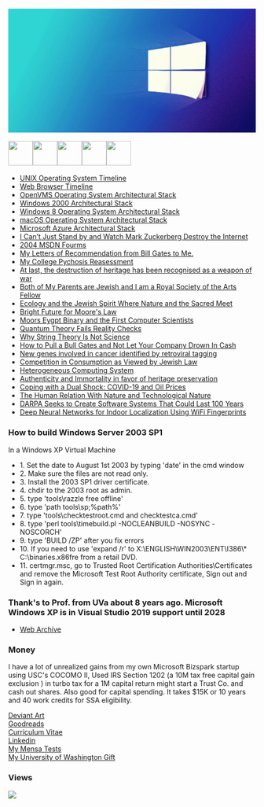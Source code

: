 ﻿![Opensource](/images/windowsbanner.jpg)
<!--<meta name="viewport" content="width=device-width, initial-scale=1">
<link rel="stylesheet" href="github-markdown.css">
<link rel="stylesheet" href="css/fontawesome.min.css" />			
<style>
	.markdown-body {
		box-sizing: border-box;
		min-width: 200px;
		max-width: 980px;
		margin: 0 auto;
		padding: 45px;
	}

	@media (max-width: 767px) {
		.markdown-body {
			padding: 15px;
		}
	}
</style>-->		
<img src="https://raw.githubusercontent.com/FortAwesome/Font-Awesome/6.x/svgs/regular/file-word.svg" width="50" height="50"><img src="https://raw.githubusercontent.com/FortAwesome/Font-Awesome/6.x/svgs/brands/deviantart.svg" width="50" height="50"><img src="https://raw.githubusercontent.com/FortAwesome/Font-Awesome/6.x/svgs/brands/goodreads.svg" width="50" height="50"><img src="https://raw.githubusercontent.com/FortAwesome/Font-Awesome/6.x/svgs/brands/windows.svg" width="50" height="50"><img src="https://raw.githubusercontent.com/FortAwesome/Font-Awesome/6.x/svgs/brands/linkedin.svg" width="50" height="50">
 <ul>
  <li><a href="https://upload.wikimedia.org/wikipedia/commons/c/cd/Unix_timeline.en.svg">UNIX Operating System Timeline</a></li>
  <li><a href="https://upload.wikimedia.org/wikipedia/commons/7/74/Timeline_of_web_browsers.svg">Web Browser Timeline</a></li>
  <li><a href="https://upload.wikimedia.org/wikipedia/commons/0/08/Openvms-system-architecture.svg">OpenVMS Operating System Architectural Stack</a></li>
  <li><a href="images/windows-2000-architecture-l.jpg">Windows 2000 Architectural Stack</a></li>
  <li><a href="images/windows-8-winrt-win32-framework-stack.jpg">Windows 8 Operating System Architectural Stack</a></li>
  <li><a href="https://upload.wikimedia.org/wikipedia/commons/f/f2/Diagram_of_Mac_OS_X_architecture.svg">macOS Operating System Architectural Stack</a></li>
  <li><a href="images/microsoft-azure-stack-block-diagram.jpg">Microsoft Azure Architectural Stack</a></li> 
  <li><a href="https://observer.com/2016/11/i-cant-just-stand-by-and-watch-mark-zuckerberg-destroy-the-internet/">I Can’t Just Stand by and Watch Mark Zuckerberg Destroy the Internet</a></li> 
  <li><a href="https://web.archive.org/web/20060509003149/http://forums.microsoft.com/MSDN/default.aspx?forumgroupid=12&siteid=1">2004 MSDN Fourms</a></li>
  <li><a href="images/280663288_1159870861474131_3652274887897931303_n.jpg">My Letters of Recommendation from Bill Gates to Me.</a></li>  
  <li><a href="images/292631430_1200722554055628_5188621218388721544_n.jpg">My College Pychosis Reasessment</a></li>
  <li><a href="https://www.theguardian.com/global-development/2016/sep/28/destruction-of-heritage-weapon-of-war-timbuktu-shrines-irina-bokova">At last, the destruction of heritage has been recognised as a weapon of war</a></li>
  <li><a href="images/299133945_1225665898227960_6416006194774071833_n.jpg">Both of My Parents are Jewish and I am a Royal Society of the Arts Fellow</a></li>
  <li><a href="images/296149884_1212393462888537_8512731386760165248_n.jpg">Ecology and the Jewish Spirit Where Nature and the Sacred Meet</a></li>
  <li><a href="https://venturebeat.com/business/a-bright-future-for-moores-law/">Bright Future for Moore's Law</a></li>
  <li><a href="https://www.realmofhistory.com/2019/05/07/moors-history-al-andalus-military/">Moors Eygpt Binary and the First Computer Scientists</a></li>
  <li><a href="https://www.scientificamerican.com/article/quantum-theory-fails-reality/">Quantum Theory Fails Reality Checks</a></li>
  <li><a href="https://www.forbes.com/sites/startswithabang/2015/12/23/why-string-theory-is-not-science/?sh=2ea40a166524">Why String Theory Is Not Science</a></li>
  <li><a href="https://www.forbes.com/sites/johngreathouse/2015/03/23/pull-a-bill-gates-dont-let-your-company-drown-in-cash/?sh=1937c094556c">How to Pull a Bull Gates and Not Let Your Company Drown In Cash</a></li>
<li><a href="https://www.nature.com/articles/ng949z">New genes involved in cancer identified by retroviral tagging</a></li>
<li><a href="https://www.jstor.org/stable/25071523">Competition in Consumption as Viewed by Jewish Law</a></li>
<li><a href="https://www.sciencedirect.com/topics/computer-science/heterogeneous-computing-system">Heterogeneous Computing System</a></li>
<li><a href="docs/Authenticity and Immortality in favor of heritage preservation.pdf">Authenticity and Immortality in favor of heritage preservation</a></li>
<li><a href="https://www.worldbank.org/en/region/mena/brief/coping-with-a-dual-shock-coronavirus-covid-19-and-oil-prices">Coping with a Dual Shock: COVID-19 and Oil Prices</a></li>
<li><a href="docs/Human_Relation_Technological_Nature.pdf">The Human Relation With Nature and Technological Nature</a></li>
<li><a href="https://www.darpa.mil/news-events/2015-04-08">DARPA Seeks to Create Software Systems That Could Last 100 Years</a></li>
<li><a href="https://link.springer.com/chapter/10.1007/978-3-030-22885-9_21">Deep Neural Networks for Indoor Localization Using WiFi Fingerprints</a></li>
</ul>

### How to build Windows Server 2003 SP1

In a Windows XP Virtual Machine

<ul>
	<li>1. Set the date to August 1st 2003 by typing 'date' in the cmd window</li>
	<li>2. Make sure the files are not read only.</li>
	<li>3. Install the 2003 SP1 driver certificate.</li>
	<li>4. chdir to the 2003 root as admin.</li>
	<li>5. type 'tools\razzle free offline'</li>
	<li>6. type 'path tools\sp;%path%'</li>
	<li>7. type 'tools\checktestroot.cmd and checktestca.cmd'</li>
	<li>8. type 'perl tools\timebuild.pl -NOCLEANBUILD -NOSYNC -NOSCORCH'</li>
	<li>9. type 'BUILD /ZP' after you fix errors</li>
	<li>10. If you need to use 'expand /r' to X:\ENGLISH\WIN2003\ENT\I386\* C:\binaries.x86fre from a retail DVD.</li>
        <li>11. certmgr.msc, go to Trusted Root Certification Authorities\Certificates and remove the Microsoft Test Root Authority certificate, Sign out and Sign in again.</li>
</ul>

### Thank's to Prof. from UVa about 8 years ago. Microsoft Windows XP is in Visual Studio 2019 support until 2028
<ul>
  <li><a href="https://web.archive.org/web/20010418220512/http://research.microsoft.com/programs/NTSrcLicInfo.asp">Web Archive</a></li>
</ul>

### Money

I have a lot of unrealized gains from my own Microsoft Bizspark startup using USC's COCOMO II, Used IRS Section 1202 (a 10M tax free capital gain exclusion ) in turbo tax for a 1M capital return might start a Trust Co. and cash out shares. Also good for capital spending. It takes $15K or 10 years and 40 work credits for SSA eligibility.

<!--<a href="docs/Autobiography/Autobiograpghy.pdf">Autobiograpghy</a>
</br>-->
<a href="https://www.deviantart.com/jdm7dv">Deviant Art</a>
</br>
<a href="https://www.goodreads.com/user/show/72426002-jonathan-moore">Goodreads</a>
</br>
<a href="docs/Jonathan Chapman Moore FRSA.doc">Curriculum Vitae</a>
</br>
<a href="https://www.linkedin.com/in/jdm7dv/">Linkedin</a>
</br>
<a href="https://github.com/jonathanchapmanmoore/My-Mensa-Tests">My Mensa Tests</a>
</br>
<a href="https://github.com/jonathanchapmanmoore/UWA">My University of Washington Gift</a>



### Views
![](https://komarev.com/ghpvc/?username=jonathanchapmanmoore)

		

